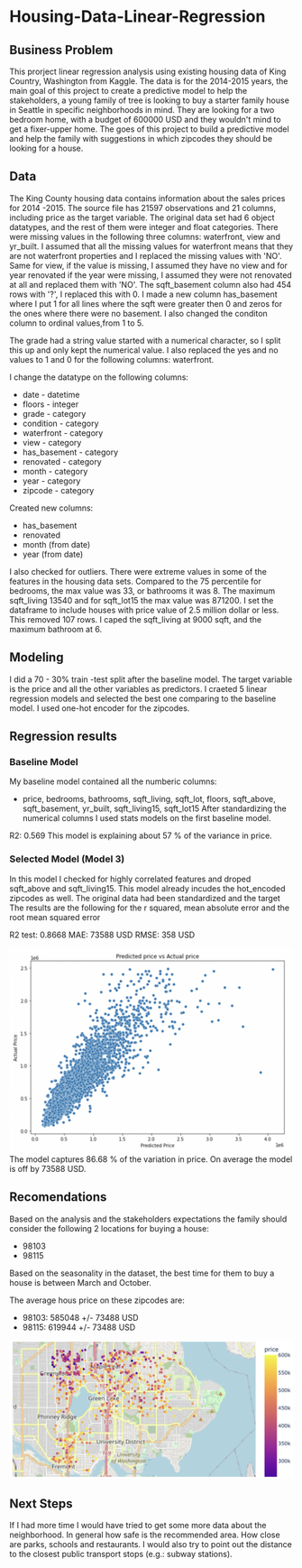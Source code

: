 # Housing-Data-Linear-Regression

## Business Problem
This prorject linear regression analysis using existing housing data of King Country, Washington from Kaggle. The data is for the 2014-2015 years, the main goal of this project to create a predictive model to help the stakeholders, a young family of tree is looking to buy a starter family house in Seattle in specific neighborhoods in mind. They are looking for a two bedroom home, with a budget of 600000 USD and they wouldn't mind to get a fixer-upper home. The goes of this project to build a predictive model and help the family with suggestions in which zipcodes they should be looking for a house. 

## Data
The King County housing data contains information about the sales prices for 2014 -2015. The source file has 21597 observations and 21 columns, including price as the target variable.
The original data set had 6 object datatypes, and the rest of them were integer and float categories.
There were missing values in the following three columns: waterfront, view and yr_built.
I assumed that all the missing values for waterfront means that they are not waterfront properties and I replaced the missing values with 'NO'. Same for view, if the value is missing, I assumed they have no view and for year renovated if the year were missing, I assumed they were not renovated at all and replaced them with 'NO'. 
The sqft_basement column also had 454 rows with '?', I replaced this with 0. I made a new column has_basement where I put 1 for all lines where the sqft were greater then 0 and zeros for the ones where there were no basement.
I also changed the conditon column to ordinal values,from 1 to 5. 

The grade had a string value started with a numerical character, so I split this up and only kept the numerical value.
I also replaced the yes and no values to 1 and 0 for the following columns: waterfront.

I change the datatype on the following columns:
- date - datetime
- floors - integer
- grade - category
- condition - category
- waterfront - category
- view - category
- has_basement - category
- renovated - category
- month - category
- year - category
- zipcode - category

Created new columns:
- has_basement
- renovated
- month (from date)
- year (from date)

I also checked for outliers. There were extreme values in some of the features in the housing data sets. Compared to the 75 percentile for bedrooms, the max value was 33, or bathrooms it was 8. The maximum sqft_living 13540 and for sqft_lot15 the max value was 871200.
I set the dataframe to include houses with price value of 2.5 million dollar or less. This removed 107 rows. I caped the sqft_living at 9000 sqft, and the maximum bathroom at 6.


## Modeling
I did a 70 - 30% train -test split after the baseline model. The target variable is the price and all the other variables as predictors. I craeted 5 linear regression models and selected the best one comparing to the baseline model. I used one-hot encoder for the zipcodes. 

## Regression results
### Baseline Model
My baseline model contained all the numberic columns:
- price, bedrooms, bathrooms, sqft_living, sqft_lot, floors, sqft_above, sqft_basement, yr_built, sqft_living15, sqft_lot15
After standardizing the numerical columns I used stats models on the first baseline model.

R2: 0.569
This model is explaining about 57 % of the variance in price.

### Selected Model (Model 3)
In this model I checked for highly correlated features and droped sqft_above and sqft_living15. This model already incudes the hot_encoded zipcodes as well. The original data had been standardized and the target 
The results are the following for the r squared, mean absolute error and the root mean squared error

R2 test: 0.8668
MAE: 73588 USD
RMSE: 358 USD

<img src= 'img/pred_vs_actual.png'>
The model captures 86.68 % of the variation in price. 
On average the model is off by 73588 USD.

## Recomendations
Based on the analysis and the stakeholders expectations the family should consider the following 2 locations for buying a house:
- 98103
- 98115

Based on the seasonality in the dataset, the best time for them to buy a house is between March and October. 

The average hous price on these zipcodes are:
- 98103: 585048 +/- 73488 USD
- 98115: 619944 +/- 73488 USD

<img src='img/map.png'>

## Next Steps
If I had more time I would have tried to get some more data about the neighborhood. In general how safe is the recommended area. How close are parks, schools and restaurants. I would also try to point out the distance to the closest public transport stops (e.g.: subway stations).


